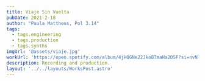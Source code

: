 ```yaml
---
title: Viaje Sin Vuelta
pubDate: 2021-2-18
author: "Paula Mattheus, Pol 3.14"
tags:
  - tags.engineering
  - tags.production
  - tags.synths
imgUrl: '@assets/viaje.jpg'
workUrl: 'https://open.spotify.com/album/4jHQGNe22JkoBTmaHa2DSF?si=nvNlFApUTSy1HyHg-WRGaA'
description: Recording and production.
layout: '../../layouts/WorksPost.astro'
---
```


